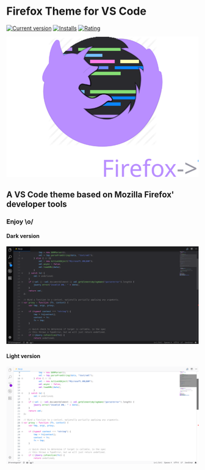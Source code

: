 # Firefox Theme for VS Code

[![Current version](https://vsmarketplacebadge.apphb.com/version/Heron.firefox-devtools-theme.svg?label=Release&style=flat-square&colorA=434346&colorB=86DE74)](https://marketplace.visualstudio.com/items?itemName=Heron.firefox-devtools-theme)
[![Installs](https://vsmarketplacebadge.apphb.com/installs/Heron.firefox-devtools-theme.svg?label=Installs&style=flat-square&colorA=434346&colorB=86DE74)](https://marketplace.visualstudio.com/items?itemName=Heron.firefox-devtools-theme)
[![Rating](https://vsmarketplacebadge.apphb.com/rating/Heron.firefox-devtools-theme.svg?label=Rating&style=flat-square&colorA=434346&colorB=86DE74)](https://marketplace.visualstudio.com/items?itemName=Heron.firefox-devtools-theme#review-details)

![Theme Icon](icon.svg)
## A VS Code theme based on Mozilla Firefox' developer tools

### Enjoy \o/

#### Dark version
![Dark version](dark.png)

#### Light version
![Light version](light.png)
